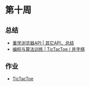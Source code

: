 # 第十周

## 总结

- [重学浏览器API | 其它API，总结](./1.重学浏览器API｜其它API，总结.md)
- [编程与算法训练 | TicTacToe / 井字棋](./2.编程与算法训练｜TicTacToe井字棋.md)



## 作业

- [TicTacToe](./tic-tac-toc.html)

